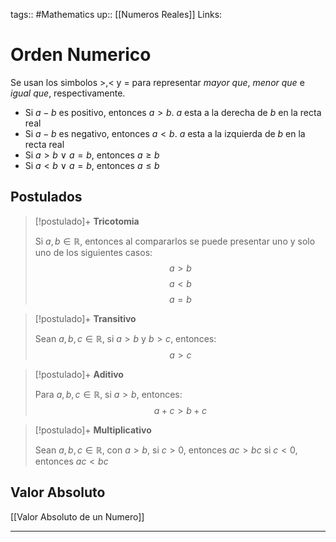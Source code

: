 tags:: #Mathematics 
up:: [[Numeros Reales]]
Links: 
# Orden Numerico
Se usan los simbolos $>$,$<$ y $=$ para representar *mayor que*, *menor que* e *igual que*, respectivamente.

- Si $a - b$ es positivo, entonces $a > b$. $a$ esta a la derecha de $b$ en la recta real
- Si $a - b$ es negativo, entonces $a < b$. $a$ esta a la izquierda de $b$ en la recta real
- Si $a > b \: \vee \: a = b$, entonces $a \geq b$
- Si $a < b \: \vee \: a = b$, entonces $a \leq b$

## Postulados
> [!postulado]+ **Tricotomia**
>
>Si $a,b \in \mathbb{R}$, entonces al compararlos se puede presentar uno y solo uno de los siguientes casos:
>$$a>b$$
>$$a<b$$
>$$a=b$$

> [!postulado]+ **Transitivo**
>
>Sean $a,b,c \in \mathbb{R}$, si $a>b$ y $b>c$, entonces:
>$$a>c$$

> [!postulado]+ **Aditivo**
>
>Para $a,b,c \in \mathbb{R}$, si $a>b$, entonces:
>$$a+c>b+c$$

> [!postulado]+ **Multiplicativo**
>
>Sean $a,b,c \in \mathbb{R}$, con $a>b$,
>si $c>0$, entonces $ac>bc$
>si $c<0$, entonces $ac<bc$

## Valor Absoluto
[[Valor Absoluto de un Numero]]
___
